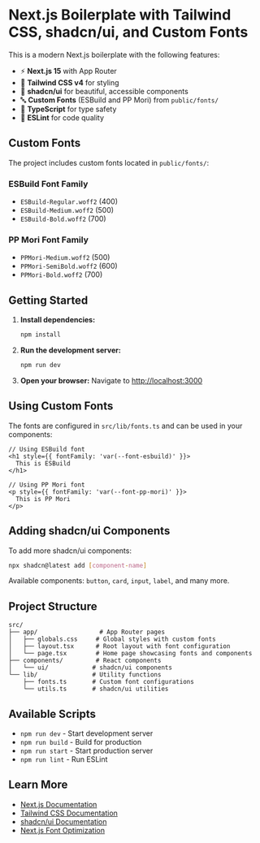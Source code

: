 # Next.js Boilerplate with Tailwind CSS, shadcn/ui, and Custom Fonts

This is a modern Next.js boilerplate with the following features:

- ⚡ **Next.js 15** with App Router
- 🎨 **Tailwind CSS v4** for styling
- 🧩 **shadcn/ui** for beautiful, accessible components
- 🔤 **Custom Fonts** (ESBuild and PP Mori) from `public/fonts/`
- 📱 **TypeScript** for type safety
- 🚀 **ESLint** for code quality

## Custom Fonts

The project includes custom fonts located in `public/fonts/`:

### ESBuild Font Family

- `ESBuild-Regular.woff2` (400)
- `ESBuild-Medium.woff2` (500)
- `ESBuild-Bold.woff2` (700)

### PP Mori Font Family

- `PPMori-Medium.woff2` (500)
- `PPMori-SemiBold.woff2` (600)
- `PPMori-Bold.woff2` (700)

## Getting Started

1. **Install dependencies:**

   ```bash
   npm install
   ```

2. **Run the development server:**

   ```bash
   npm run dev
   ```

3. **Open your browser:**
   Navigate to [http://localhost:3000](http://localhost:3000)

## Using Custom Fonts

The fonts are configured in `src/lib/fonts.ts` and can be used in your components:

```tsx
// Using ESBuild font
<h1 style={{ fontFamily: 'var(--font-esbuild)' }}>
  This is ESBuild
</h1>

// Using PP Mori font
<p style={{ fontFamily: 'var(--font-pp-mori)' }}>
  This is PP Mori
</p>
```

## Adding shadcn/ui Components

To add more shadcn/ui components:

```bash
npx shadcn@latest add [component-name]
```

Available components: `button`, `card`, `input`, `label`, and many more.

## Project Structure

```
src/
├── app/                 # App Router pages
│   ├── globals.css     # Global styles with custom fonts
│   ├── layout.tsx      # Root layout with font configuration
│   └── page.tsx        # Home page showcasing fonts and components
├── components/         # React components
│   └── ui/            # shadcn/ui components
└── lib/               # Utility functions
    ├── fonts.ts       # Custom font configurations
    └── utils.ts       # shadcn/ui utilities
```

## Available Scripts

- `npm run dev` - Start development server
- `npm run build` - Build for production
- `npm run start` - Start production server
- `npm run lint` - Run ESLint

## Learn More

- [Next.js Documentation](https://nextjs.org/docs)
- [Tailwind CSS Documentation](https://tailwindcss.com/docs)
- [shadcn/ui Documentation](https://ui.shadcn.com)
- [Next.js Font Optimization](https://nextjs.org/docs/app/building-your-application/optimizing/fonts)
